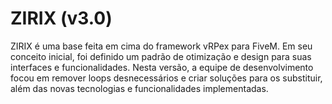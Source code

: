 # ZIRIX (v3.0)
ZIRIX é uma base feita em cima do framework vRPex para FiveM. Em seu conceito inicial, foi definido um padrão de otimização e design para suas interfaces e funcionalidades. Nesta versão, a equipe de desenvolvimento focou em remover loops desnecessários e criar soluções para os substituir, além das novas tecnologias e funcionalidades implementadas.
